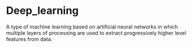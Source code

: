 # Deep_learning

A type of machine learning based on artificial neural networks in which multiple layers of processing 
are used to extract progressively higher level features from data.
